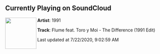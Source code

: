 ## Currently Playing on SoundCloud

[<img align="left" width="100" src="https://i1.sndcdn.com/artworks-nQKhit7eCCcVAx94-hzOvGw-t50x50.jpg">](https://soundcloud.com/1991_music/the-difference-1991)

**Artist**: 1991 

**Track**: Flume feat. Toro y Moi - The Difference (1991 Edit)

Last updated at 7/22/2020, 9:02:59 AM
